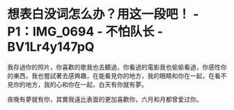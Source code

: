 # 想表白没词怎么办？用这一段吧！ - P1：IMG_0694 - 不怕队长 - BV1Lr4y147pQ

我存過你的照片，你喜歡的歌我也去聽過，你看過的電影我也偷偷看過，你感性你的東西，我也嘗試著去感興趣，在能看見你的地方，我的眼睛和你在一起，在看不見你的地方，我的心和你在一起，白天有你就有夢。

夜晚有夢就有你，其實我遠比表面的更加喜歡你，六月和月都曾爱过你。